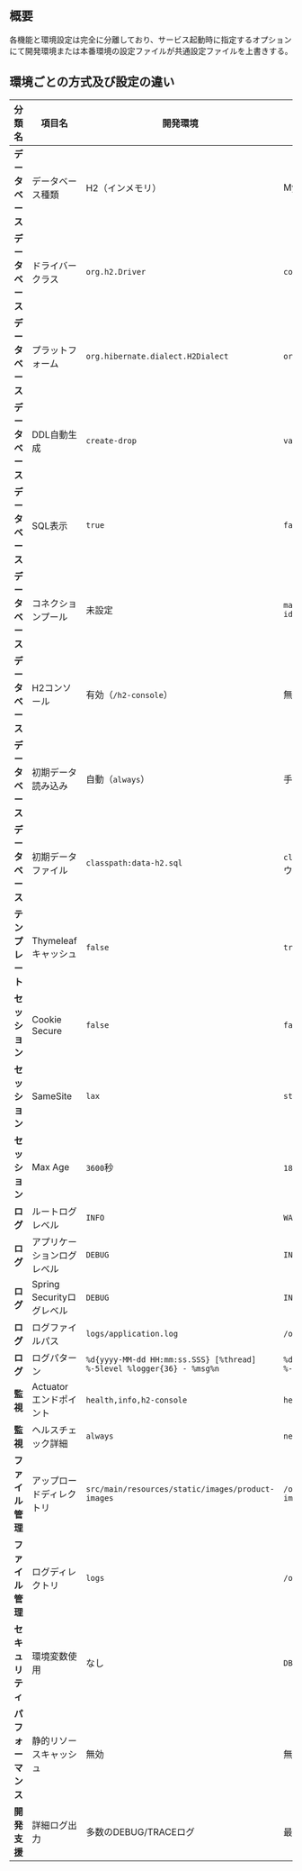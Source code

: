 ## 概要
各機能と環境設定は完全に分離しており、サービス起動時に指定するオプションにて開発環境または本番環境の設定ファイルが共通設定ファイルを上書きする。

## 環境ごとの方式及び設定の違い
| 分類名 | 項目名 | 開発環境 | 本番環境 |
|---|---|---|---|
| **データベース** | データベース種類 | H2（インメモリ） | MySQL |
| **データベース** | ドライバークラス | `org.h2.Driver` | `com.mysql.cj.jdbc.Driver` |
| **データベース** | プラットフォーム | `org.hibernate.dialect.H2Dialect` | `org.hibernate.dialect.MySQLDialect` |
| **データベース** | DDL自動生成 | `create-drop` | `validate` |
| **データベース** | SQL表示 | `true` | `false` |
| **データベース** | コネクションプール | 未設定 | `maximum-pool-size=10, minimum-idle=5, connection-timeout=30000` |
| **データベース** | H2コンソール | 有効（`/h2-console`） | 無効 |
| **データベース** | 初期データ読み込み | 自動（`always`） | 手動（コメントアウト） |
| **データベース** | 初期データファイル | `classpath:data-h2.sql` | `classpath:data-mysql.sql`（コメントアウト） |
| **テンプレート** | Thymeleafキャッシュ | `false` | `true` |
| **セッション** | Cookie Secure | `false` | `false` |
| **セッション** | SameSite | `lax` | `strict` |
| **セッション** | Max Age | `3600`秒 | `1800`秒 |
| **ログ** | ルートログレベル | `INFO` | `WARN` |
| **ログ** | アプリケーションログレベル | `DEBUG` | `INFO` |
| **ログ** | Spring Securityログレベル | `DEBUG` | `INFO` |
| **ログ** | ログファイルパス | `logs/application.log` | `/opt/shopping/logs/application.log` |
| **ログ** | ログパターン | `%d{yyyy-MM-dd HH:mm:ss.SSS} [%thread] %-5level %logger{36} - %msg%n` | `%d{yyyy-MM-dd HH:mm:ss} [%thread] %-5level %logger{36} - %msg%n` |
| **監視** | Actuatorエンドポイント | `health,info,h2-console` | `health,info` |
| **監視** | ヘルスチェック詳細 | `always` | `never` |
| **ファイル管理** | アップロードディレクトリ | `src/main/resources/static/images/product-images` | `/opt/shopping/static/images/product-images` |
| **ファイル管理** | ログディレクトリ | `logs` | `/opt/shopping/logs` |
| **セキュリティ** | 環境変数使用 | なし | `DB_URL`, `DB_USERNAME`, `DB_PASSWORD` |
| **パフォーマンス** | 静的リソースキャッシュ | 無効 | 無効（`chain.cache=false`） |
| **開発支援** | 詳細ログ出力 | 多数のDEBUG/TRACEログ | 最小限のログ出力 |
